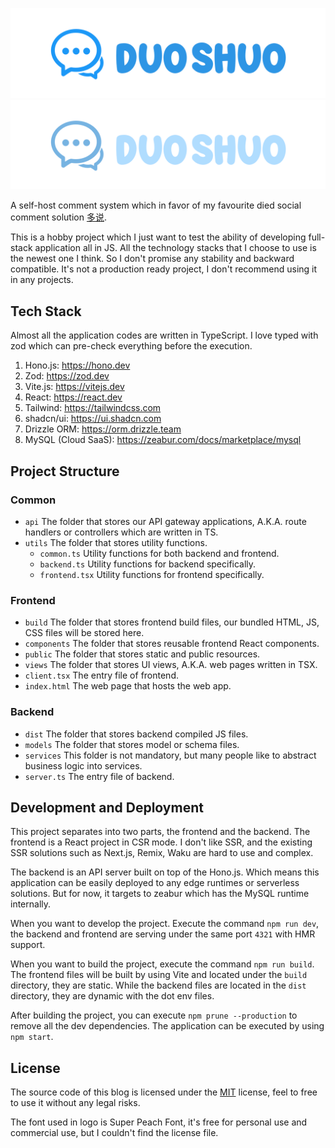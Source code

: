 ![Github Poster](design/duoshuo-github-poster.png#gh-light-mode-only)
![Github Poster](design/duoshuo-github-poster-dark.png#gh-dark-mode-only)

A self-host comment system which in favor of my favourite died social comment solution [多说](https://github.com/duoshuo).

This is a hobby project which I just want to test the ability of developing full-stack application all in JS.
All the technology stacks that I choose to use is the newest one I think.
So I don't promise any stability and backward compatible.
It's not a production ready project, I don't recommend using it in any projects.

## Tech Stack

Almost all the application codes are written in TypeScript.
I love typed with zod which can pre-check everything before the execution.

1. Hono.js: https://hono.dev
2. Zod: https://zod.dev
3. Vite.js: https://vitejs.dev
4. React: https://react.dev
5. Tailwind: https://tailwindcss.com
6. shadcn/ui: https://ui.shadcn.com
7. Drizzle ORM: https://orm.drizzle.team
8. MySQL (Cloud SaaS): https://zeabur.com/docs/marketplace/mysql

## Project Structure

### Common

- `api` The folder that stores our API gateway applications, A.K.A. route handlers or controllers which are written in TS.
- `utils` The folder that stores utility functions.
  - `common.ts` Utility functions for both backend and frontend.
  - `backend.ts` Utility functions for backend specifically.
  - `frontend.tsx` Utility functions for frontend specifically.

### Frontend

- `build` The folder that stores frontend build files, our bundled HTML, JS, CSS files will be stored here.
- `components` The folder that stores reusable frontend React components.
- `public` The folder that stores static and public resources.
- `views` The folder that stores UI views, A.K.A. web pages written in TSX.
- `client.tsx` The entry file of frontend.
- `index.html` The web page that hosts the web app.

### Backend

- `dist` The folder that stores backend compiled JS files.
- `models` The folder that stores model or schema files.
- `services` This folder is not mandatory, but many people like to abstract business logic into services.
- `server.ts` The entry file of backend.

## Development and Deployment

This project separates into two parts, the frontend and the backend.
The frontend is a React project in CSR mode.
I don't like SSR, and the existing SSR solutions such as Next.js, Remix, Waku are hard to use and complex.

The backend is an API server built on top of the Hono.js.
Which means this application can be easily deployed to any edge runtimes or serverless solutions.
But for now, it targets to zeabur which has the MySQL runtime internally.

When you want to develop the project.
Execute the command `npm run dev`, the backend and frontend are serving under the same port `4321` with HMR support.

When you want to build the project, execute the command `npm run build`.
The frontend files will be built by using Vite and located under the `build` directory, they are static.
While the backend files are located in the `dist` directory, they are dynamic with the dot env files.

After building the project, you can execute `npm prune --production` to remove all the dev dependencies.
The application can be executed by using `npm start`.

## License

The source code of this blog is licensed under the [MIT](./LICENSE) license,
feel to free to use it without any legal risks.

The font used in logo is Super Peach Font,
it's free for personal use and commercial use, but I couldn't find the license file.
